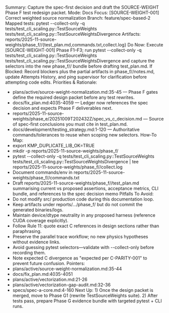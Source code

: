 Summary: Capture the spec-first decision and draft the SOURCE-WEIGHT Phase F test redesign packet.
Mode: Docs
Focus: [SOURCE-WEIGHT-001] Correct weighted source normalization
Branch: feature/spec-based-2
Mapped tests: pytest --collect-only -q tests/test_cli_scaling.py::TestSourceWeights tests/test_cli_scaling.py::TestSourceWeightsDivergence
Artifacts: reports/2025-11-source-weights/phase_f/<STAMP>/{test_plan.md,commands.txt,collect.log}
Do Now: Execute [SOURCE-WEIGHT-001] Phase F1–F3; run pytest --collect-only -q tests/test_cli_scaling.py::TestSourceWeights tests/test_cli_scaling.py::TestSourceWeightsDivergence and capture the selectors into the new phase_f/<STAMP>/ bundle before drafting test_plan.md.
If Blocked: Record blockers plus the partial artifacts in phase_f/<STAMP>/notes.md, update Attempts History, and ping supervisor for clarification before attempting code edits.
Priorities & Rationale:
- plans/active/source-weight-normalization.md:35-45 — Phase F gates define the required design packet before any test rewrites.
- docs/fix_plan.md:4035-4059 — Ledger now references the spec decision and expects Phase F deliverables next.
- reports/2025-11-source-weights/phase_e/20251009T202432Z/spec_vs_c_decision.md — Source of spec-first conclusions you must cite in test_plan.md.
- docs/development/testing_strategy.md:1-120 — Authoritative commands/tolerances to reuse when scoping new selectors.
How-To Map:
- export KMP_DUPLICATE_LIB_OK=TRUE
- mkdir -p reports/2025-11-source-weights/phase_f/<STAMP>
- pytest --collect-only -q tests/test_cli_scaling.py::TestSourceWeights tests/test_cli_scaling.py::TestSourceWeightsDivergence | tee reports/2025-11-source-weights/phase_f/<STAMP>/collect.log
- Document commands/env in reports/2025-11-source-weights/phase_f/<STAMP>/commands.txt
- Draft reports/2025-11-source-weights/phase_f/<STAMP>/test_plan.md summarising current vs proposed assertions, acceptance metrics, CLI bundle, and references to the spec decision memo
Pitfalls To Avoid:
- Do not modify src/ production code during this documentation loop.
- Keep artifacts under reports/…/phase_f/ but do not commit the generated binaries/logs.
- Maintain device/dtype neutrality in any proposed harness (reference CUDA coverage explicitly).
- Follow Rule 11: quote exact C references in design sections rather than paraphrasing.
- Preserve the parallel trace workflow; no new physics hypotheses without evidence links.
- Avoid guessing pytest selectors—validate with --collect-only before recording them.
- Note expected C divergence as "expected per C-PARITY-001" to prevent future confusion.
Pointers:
- plans/active/source-weight-normalization.md:35-44
- docs/fix_plan.md:4035-4051
- plans/active/vectorization.md:21-26
- plans/active/vectorization-gap-audit.md:32-36
- specs/spec-a-core.md:4-160
Next Up: 1) Once the design packet is merged, move to Phase G1 (rewrite TestSourceWeights suite). 2) After tests pass, prepare Phase G evidence bundle with targeted pytest + CLI runs.
